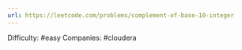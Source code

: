 ```yaml
---
url: https://leetcode.com/problems/complement-of-base-10-integer
---
```


Difficulty: #easy
Companies: #cloudera
